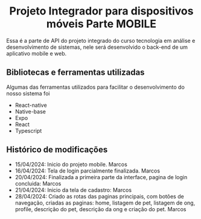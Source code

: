 <h1 align='center'> Projeto Integrador para dispositivos móveis Parte MOBILE </h1>

Essa é a parte de API do projeto integrado do curso tecnologia em análise e desenvolvimento de sistemas, nele será desenvolvido o back-end de um aplicativo mobile e web.

## Bibliotecas e ferramentas utilizadas
Algumas das ferramentas utilizados para facilitar o desenvolvimento do nosso sistema foi

- React-native
- Native-base
- Expo
- React
- Typescript

## Histórico de modificações
- 15/04/2024: Inicio do projeto mobile. Marcos
- 16/04/2024: Tela de login parcialmente finalizada. Marcos
- 20/04/2024: Finalizada a primeira parte da interface, pagina de login concluida: Marcos
- 21/04/2024: Inicio da tela de cadastro: Marcos
- 28/04/2024: Criado as rotas das paginas principais, com botões de navegação, criadas as paginas: home, listagem de pet, listagem de ong, profile, descrição do pet, descrição da ong e criação do pet. Marcos
